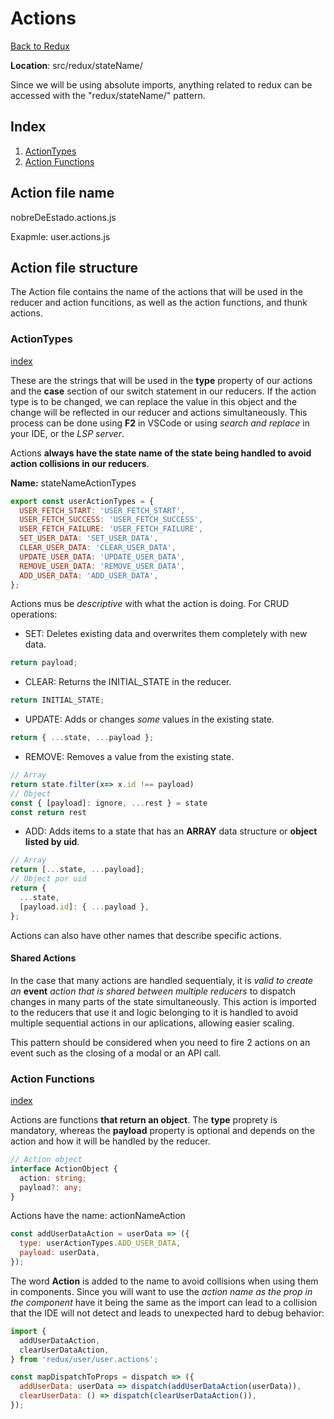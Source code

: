 # Actions

[Back to Redux](./redux-general.md)

**Location**: src/redux/stateName/

Since we will be using absolute imports, anything related to redux can be accessed with the "redux/stateName/" pattern.

## Index

1. [ActionTypes](#actiontypes)
2. [Action Functions](#action-functions)

## Action file name

nobreDeEstado.actions.js

Exapmle: user.actions.js

## Action file structure

The Action file contains the name of the actions that will be used in the reducer and action funcitions, as well as the action functions, and thunk actions.

### ActionTypes

[index](#index)

These are the strings that will be used in the **type** property of our actions and the **case** section of our switch statement in our reducers. If the action type is to be changed, we can replace the value in this object and the change will be reflected in our reducer and actions simultaneously. This process can be done using **F2** in VSCode or using _search and replace_ in your IDE, or the _LSP server_.

Actions **always have the state name of the state being handled to avoid action collisions in our reducers**.

**Name:** stateNameActionTypes

```javascript
export const userActionTypes = {
  USER_FETCH_START: 'USER_FETCH_START',
  USER_FETCH_SUCCESS: 'USER_FETCH_SUCCESS',
  USER_FETCH_FAILURE: 'USER_FETCH_FAILURE',
  SET_USER_DATA: 'SET_USER_DATA',
  CLEAR_USER_DATA: 'CLEAR_USER_DATA',
  UPDATE_USER_DATA: 'UPDATE_USER_DATA',
  REMOVE_USER_DATA: 'REMOVE_USER_DATA',
  ADD_USER_DATA: 'ADD_USER_DATA',
};
```

Actions mus be _descriptive_ with what the action is doing. For CRUD operations:

- SET: Deletes existing data and overwrites them completely with new data.

```javascript
return payload;
```

- CLEAR: Returns the INITIAL_STATE in the reducer.

```javascript
return INITIAL_STATE;
```

- UPDATE: Adds or changes _some_ values in the existing state.

```javascript
return { ...state, ...payload };
```

- REMOVE: Removes a value from the existing state.

```javascript
// Array
return state.filter(x=> x.id !== payload)
// Object
const { [payload]: ignore, ...rest } = state
const return rest

```

- ADD: Adds items to a state that has an **ARRAY** data structure or **object listed by uid**.

```javascript
// Array
return [...state, ...payload];
// Object por uid
return {
  ...state,
  [payload.id]: { ...payload },
};
```

Actions can also have other names that describe specific actions.

#### Shared Actions

In the case that many actions are handled sequentialy, it is _valid to create an_ **event** _action that is shared between multiple reducers_ to dispatch changes in many parts of the state simultaneously. This action is imported to the reducers that use it and logic belonging to it is handled to avoid multiple sequential actions in our aplications, allowing easier scaling.

This pattern should be considered when you need to fire 2 actions on an event such as the closing of a modal or an API call.

### Action Functions

[index](#index)

Actions are functions **that return an object**. The **type** proprety is mandatory, whereas the **payload** property is optional and depends on the action and how it will be handled by the reducer.

```typescript
// Action object
interface ActionObject {
  action: string;
  payload?: any;
}
```

Actions have the name: actionNameAction

```javascript
const addUserDataAction = userData => ({
  type: userActionTypes.ADD_USER_DATA,
  payload: userData,
});
```

The word **Action** is added to the name to avoid collisions when using them in components. Since you will want to use the _action name as the prop in the component_ have it being the same as the import can lead to a collision that the IDE will not detect and leads to unexpected hard to debug behavior:

```javascript
import {
  addUserDataAction,
  clearUserDataAction,
} from 'redux/user/user.actions';

const mapDispatchToProps = dispatch => ({
  addUserData: userData => dispatch(addUserDataAction(userData)),
  clearUserData: () => dispatch(clearUserDataAction()),
});
```
